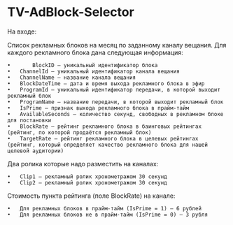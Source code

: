 # TV-AdBlock-Selector

На входе:

Список рекламных блоков на месяц по заданному каналу вещания. 
Для каждого рекламного блока дана следующая информация:

    •       BlockID – уникальный идентификатор блока
    •	ChannelId – уникальный идентификатор канала вещания
    •	ChannelName – название канала вещания
    •	BlockDateTime – дата и время выхода рекламного блока в эфир
    •	ProgramId – уникальный идентификатор передачи, в которой выходит рекламный блок
    •	ProgramName – название передачи, в которой выходит рекламный блок
    •	IsPrime – признак выхода рекламного блока в прайм-тайм
    •	AvailableSeconds – количество секунд, свободных в рекламном блоке для постановки
    •	BlockRate – рейтинг рекламного блока в баинговых рейтингах (рейтинг, по которой продаётся рекламный блок)
    •	TargetRate – рейтинг рекламного блока в целевых рейтингах (рейтинг, который определяет качество рекламного блока для нашей целевой аудитории)

Два ролика которые надо разместить на каналах:
    
    •	Clip1 – рекламный ролик хронометражом 30 секунд
    •	Clip2 – рекламный ролик хронометражом 30 секунд

Стоимость пункта рейтинга (поле BlockRate) на канале:
    
    •	Для рекламных блоков в прайм-тайм (IsPrime = 1) – 6 рублей
    •	Для рекламных блоков не в прайм-тайм (IsPrime = 0) – 3 рубля
